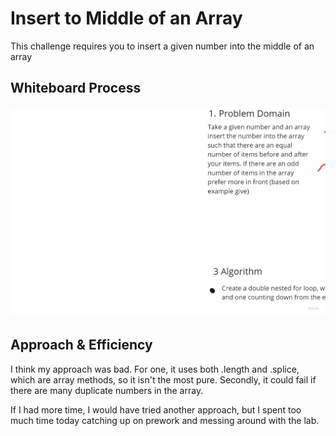 # Insert to Middle of an Array

This challenge requires you to insert a given number into the middle of an array

## Whiteboard Process
<img src="./array-insert-shift.jpg" alt="image text" title="Whiteboard image" />

## Approach & Efficiency

I think my approach was bad. For one, it uses both .length and .splice, which are array methods, so it isn't the most pure. Secondly, it could fail if there are many duplicate numbers in the array.

If I had more time, I would have tried another approach, but I spent too much time today catching up on prework and messing around with the lab.
